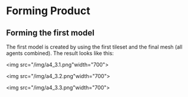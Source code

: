 <!-- # Forming

> Here you should include the process and product of your 4th activity: **Forming**

| Title     | Forming (process): Form (product)                                                                                                                                                                                                                                                                                       |
| --------- | ----------------------------------------------------------------------------------------------------------------------------------------------------------------------------------------------------------------------------------------------------------------------------------------------------------------------- |
| Objective | Document the process and products and provide explanations to ensure reusability of materials.                                                                                                                                                                                                                          |
| Procedure | Finalize the plans and the forms of all functional units. Optionally, choose a way to alter the jaggedness of voxels in the final form by partially bringing in contrasting curvy shapes, for instance as a shell around the building, e.g. through smoothing, relaxation, iso-surfaces, or topological transformation. | -->

# Forming Product

## Forming the first model

The first model is created by using the first tileset and the final mesh (all agents combined). The result looks like this:

<img src="/img/a4_3.1.png"width="700">

<img src="/img/a4_3.2.png"width="700">

<img src="/img/a4_3.3.png"width="700">